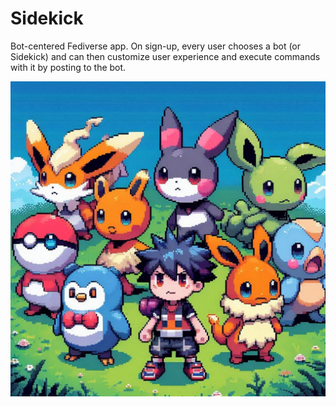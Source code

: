 # Sidekick

Bot-centered Fediverse app. On sign-up, every user chooses a bot (or Sidekick) and can then customize user experience and execute commands with it by posting to the bot. 

![16d64da5-0388-4d40-b763-e3b372293c38.jpg](./_16d64da5-0388-4d40-b763-e3b372293c38.jpg)
